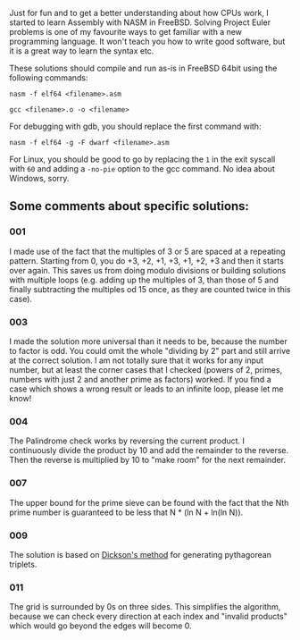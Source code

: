 Just for fun and to get a better understanding about how CPUs work, I started to learn Assembly with NASM in FreeBSD. Solving Project Euler problems is one of my favourite ways to get familiar with a new programming language. It won't teach you how to write good software, but it is a great way to learn the syntax etc.

These solutions should compile and run as-is in FreeBSD 64bit using the following commands:

`nasm -f elf64 <filename>.asm`

`gcc <filename>.o -o <filename>`

For debugging with gdb, you should replace the first command with:

`nasm -f elf64 -g -F dwarf <filename>.asm`

For Linux, you should be good to go by replacing the `1` in the exit syscall with `60` and adding a `-no-pie` option to the gcc command. No idea about Windows, sorry.



## Some comments about specific solutions:

### 001
I made use of the fact that the multiples of 3 or 5 are spaced at a repeating pattern. Starting from 0, you do +3, +2, +1, +3, +1, +2, +3 and then it starts over again. This saves us from doing modulo divisions or building solutions with multiple loops (e.g. adding up the multiples of 3, than those of 5 and finally subtracting the multiples od 15 once, as they are counted twice in this case).

### 003
I made the solution more universal than it needs to be, because the number to factor is odd. You could omit the whole "dividing by 2" part and still arrive at the correct solution. I am not totally sure that it works for any input number, but at least the corner cases that I checked (powers of 2, primes, numbers with just 2 and another prime as factors) worked. If you find a case which shows a wrong result or leads to an infinite loop, please let me know!

### 004
The Palindrome check works by reversing the current product. I continuously divide the product by 10 and add the remainder to the reverse. Then the reverse is multiplied by 10 to "make room" for the next remainder.

### 007
The upper bound for the prime sieve can be found with the fact that the Nth prime number is guaranteed to be less that N * (ln N + ln(ln N)).

### 009
The solution is based on [Dickson's method](https://en.wikipedia.org/wiki/Formulas_for_generating_Pythagorean_triples#Dickson's_method) for generating pythagorean triplets.

### 011
The grid is surrounded by 0s on three sides. This simplifies the algorithm, because we can check every direction at each index and "invalid products" which would go beyond the edges will become 0.
